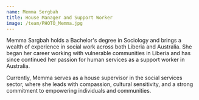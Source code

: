 ```yaml
---
name: Memma Sergbah
title: House Manager and Support Worker
image: /team/PHOTO_Memma.jpg
---
```


Memma Sargbah holds a Bachelor's degree in Sociology and brings a wealth of experience in social work across both Liberia and Australia. She began her career working with vulnerable communities in Liberia and has since continued her passion for human services as a support worker in Australia.

Currently, Memma serves as a house supervisor in the social services sector, where she leads with compassion, cultural sensitivity, and a strong commitment to empowering individuals and communities.